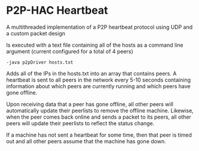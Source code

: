# P2P-HAC Heartbeat
A multithreaded implementation of a P2P heartbeat protocol using UDP and a custom packet design

Is executed with a text file containing all of the hosts as a command line argument (current configured for a total of 4 peers)

    -java p2pDriver hosts.txt
    
Adds all of the IPs in the hosts.txt into an array that contains peers. A heartbeat is sent to all peers in the network every 5-10 seconds containing information about which peers are currently running and which peers have gone offline. 

Upon receiving data that a peer has gone offline, all other peers will automatically update their peerlists to remove the offline machine. Likewise, when the peer comes back online and sends a packet to its peers, all other peers will update their peerlists to reflect the status change.

If a machine has not sent a heartbeat for some time, then that peer is timed out and all other peers assume that the machine has gone down.

